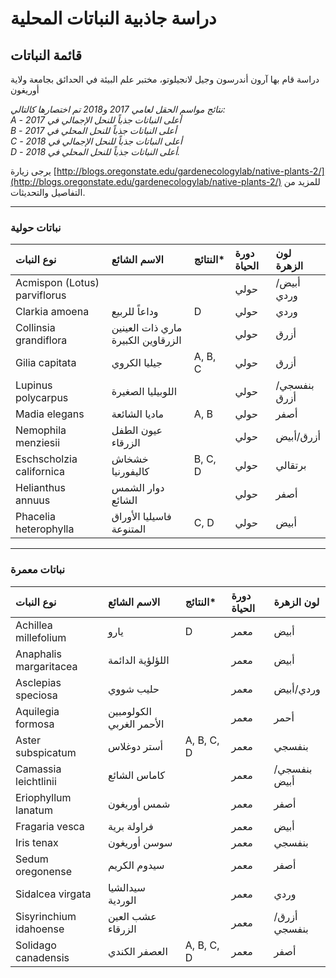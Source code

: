 # دراسة جاذبية النباتات المحلية

## قائمة النباتات

دراسة قام بها آرون أندرسون وجيل لانجيلوتو، مختبر علم البيئة في الحدائق بجامعة ولاية أوريغون

*نتائج مواسم الحقل لعامي 2017 و2018 تم اختصارها كالتالي:  
A - أعلى النباتات جذباً للنحل الإجمالي في 2017  
B - أعلى النباتات جذباً للنحل المحلي في 2017  
C - أعلى النباتات جذباً للنحل الإجمالي في 2018  
D - أعلى النباتات جذباً للنحل المحلي في 2018.*

يرجى زيارة [http://blogs.oregonstate.edu/gardenecologylab/native-plants-2/](http://blogs.oregonstate.edu/gardenecologylab/native-plants-2/) للمزيد من التفاصيل والتحديثات.

---

### نباتات حولية

| نوع النبات                    | الاسم الشائع               | النتائج* | دورة الحياة | لون الزهرة     |
| :---------------------------- | :------------------------- | :------- | :-----------| :------------- |
| Acmispon (Lotus) parviflorus  |                           |          | حولي        | أبيض/وردي      |
| Clarkia amoena                | وداعاً للربيع              | D        | حولي        | وردي           |
| Collinsia grandiflora         | ماري ذات العينين الزرقاوين الكبيرة |   | حولي        | أزرق           |
| Gilia capitata                | جيليا الكروي               | A, B, C  | حولي        | أزرق           |
| Lupinus polycarpus            | اللوبيليا الصغيرة          |          | حولي        | بنفسجي/أزرق    |
| Madia elegans                 | ماديا الشائعة              | A, B     | حولي        | أصفر           |
| Nemophila menziesii           | عيون الطفل الزرقاء         |          | حولي        | أزرق/أبيض      |
| Eschscholzia californica      | خشخاش كاليفورنيا           | B, C, D  | حولي        | برتقالي        |
| Helianthus annuus             | دوار الشمس الشائع          |          | حولي        | أصفر           |
| Phacelia heterophylla         | فاسيليا الأوراق المتنوعة   | C, D     | حولي        | أبيض           |

---

### نباتات معمرة

| نوع النبات              | الاسم الشائع           | النتائج*   | دورة الحياة | لون الزهرة      |
| :----------------------| :--------------------- | :--------- | :-----------| :-------------- |
| Achillea millefolium   | يارو                   | D          | معمر        | أبيض            |
| Anaphalis margaritacea | اللؤلؤية الدائمة        |            | معمر        | أبيض            |
| Asclepias speciosa     | حليب شووي              |            | معمر        | وردي/أبيض       |
| Aquilegia formosa      | الكولومبين الأحمر الغربي|           | معمر        | أحمر            |
| Aster subspicatum      | أستر دوغلاس            | A, B, C, D | معمر        | بنفسجي          |
| Camassia leichtlinii   | كاماس الشائع           |            | معمر        | بنفسجي/أبيض     |
| Eriophyllum lanatum    | شمس أوريغون            |            | معمر        | أصفر            |
| Fragaria vesca         | فراولة برية            |            | معمر        | أبيض            |
| Iris tenax             | سوسن أوريغون           |            | معمر        | بنفسجي          |
| Sedum oregonense       | سيدوم الكريم            |            | معمر        | أصفر            |
| Sidalcea virgata       | سيدالشيا الوردية        |            | معمر        | وردي            |
| Sisyrinchium idahoense | عشب العين الزرقاء       |            | معمر        | أزرق/بنفسجي     |
| Solidago canadensis    | العصفر الكندي           | A, B, C, D | معمر        | أصفر            |
